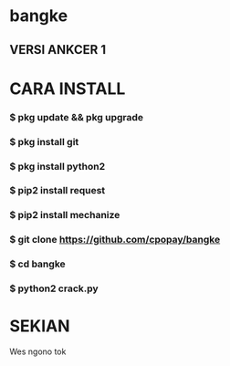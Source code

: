 # bangke
## VERSI ANKCER 1

# CARA INSTALL
### $ pkg update && pkg upgrade
### $ pkg install git
### $ pkg install python2
### $ pip2 install request
### $ pip2 install mechanize
### $ git clone https://github.com/cpopay/bangke
### $ cd bangke
### $ python2 crack.py

# SEKIAN
Wes ngono tok

